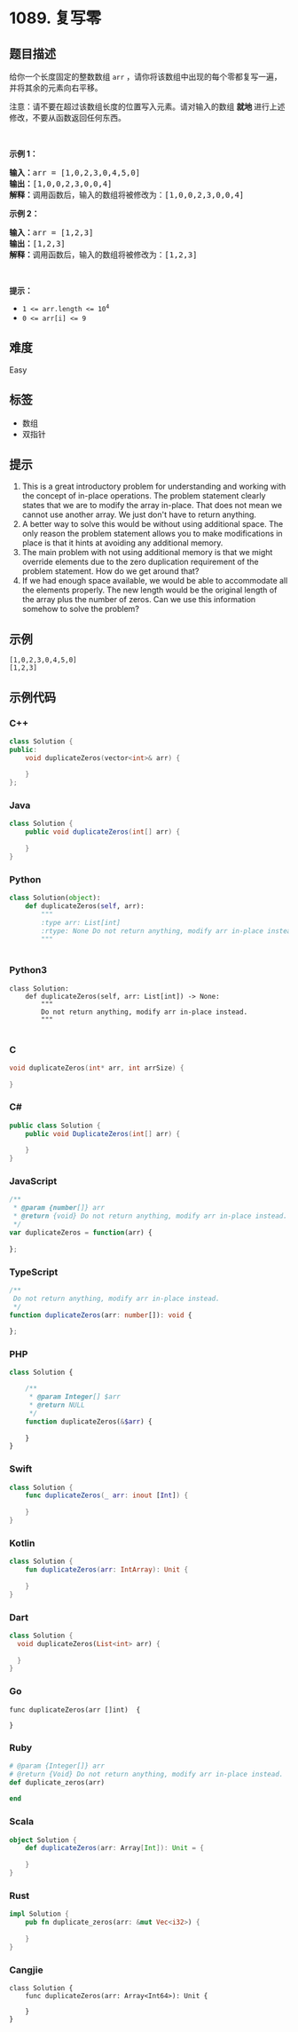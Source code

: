# 1089. 复写零

## 题目描述

<p>给你一个长度固定的整数数组&nbsp;<code>arr</code> ，请你将该数组中出现的每个零都复写一遍，并将其余的元素向右平移。</p>

<p>注意：请不要在超过该数组长度的位置写入元素。请对输入的数组&nbsp;<strong>就地&nbsp;</strong>进行上述修改，不要从函数返回任何东西。</p>

<p>&nbsp;</p>

<p><strong>示例 1：</strong></p>

<pre>
<strong>输入：</strong>arr = [1,0,2,3,0,4,5,0]
<strong>输出：</strong>[1,0,0,2,3,0,0,4]
<strong>解释：</strong>调用函数后，输入的数组将被修改为：[1,0,0,2,3,0,0,4]</pre>

<p><strong>示例 2：</strong></p>

<pre>
<strong>输入：</strong>arr = [1,2,3]
<strong>输出：</strong>[1,2,3]
<strong>解释：</strong>调用函数后，输入的数组将被修改为：[1,2,3]
</pre>

<p>&nbsp;</p>

<p><strong>提示：</strong></p>

<ul>
	<li><code>1 &lt;= arr.length &lt;= 10<sup>4</sup></code></li>
	<li><code>0 &lt;= arr[i] &lt;= 9</code></li>
</ul>


## 难度

Easy

## 标签

- 数组
- 双指针

## 提示

1. This is a great introductory problem for understanding and working with the concept of in-place operations. The problem statement clearly states that we are to modify the array in-place. That does not mean we cannot use another array. We just don't have to return anything.
2. A better way to solve this would be without using additional space. The only reason the problem statement allows you to make modifications in place is that it hints at avoiding any additional memory.
3. The main problem with not using additional memory is that we might override elements due to the zero duplication requirement of the problem statement. How do we get around that?
4. If we had enough space available, we would be able to accommodate all the elements properly. The new length would be the original length of the array plus the number of zeros. Can we use this information somehow to solve the problem?

## 示例

```
[1,0,2,3,0,4,5,0]
[1,2,3]
```

## 示例代码

### C++

```cpp
class Solution {
public:
    void duplicateZeros(vector<int>& arr) {
        
    }
};
```

### Java

```java
class Solution {
    public void duplicateZeros(int[] arr) {
        
    }
}
```

### Python

```python
class Solution(object):
    def duplicateZeros(self, arr):
        """
        :type arr: List[int]
        :rtype: None Do not return anything, modify arr in-place instead.
        """
        
```

### Python3

```python3
class Solution:
    def duplicateZeros(self, arr: List[int]) -> None:
        """
        Do not return anything, modify arr in-place instead.
        """
        
```

### C

```c
void duplicateZeros(int* arr, int arrSize) {
    
}
```

### C#

```csharp
public class Solution {
    public void DuplicateZeros(int[] arr) {
        
    }
}
```

### JavaScript

```javascript
/**
 * @param {number[]} arr
 * @return {void} Do not return anything, modify arr in-place instead.
 */
var duplicateZeros = function(arr) {
    
};
```

### TypeScript

```typescript
/**
 Do not return anything, modify arr in-place instead.
 */
function duplicateZeros(arr: number[]): void {
    
};
```

### PHP

```php
class Solution {

    /**
     * @param Integer[] $arr
     * @return NULL
     */
    function duplicateZeros(&$arr) {
        
    }
}
```

### Swift

```swift
class Solution {
    func duplicateZeros(_ arr: inout [Int]) {
        
    }
}
```

### Kotlin

```kotlin
class Solution {
    fun duplicateZeros(arr: IntArray): Unit {
        
    }
}
```

### Dart

```dart
class Solution {
  void duplicateZeros(List<int> arr) {
    
  }
}
```

### Go

```golang
func duplicateZeros(arr []int)  {
    
}
```

### Ruby

```ruby
# @param {Integer[]} arr
# @return {Void} Do not return anything, modify arr in-place instead.
def duplicate_zeros(arr)
    
end
```

### Scala

```scala
object Solution {
    def duplicateZeros(arr: Array[Int]): Unit = {
        
    }
}
```

### Rust

```rust
impl Solution {
    pub fn duplicate_zeros(arr: &mut Vec<i32>) {
        
    }
}
```

### Cangjie

```cangjie
class Solution {
    func duplicateZeros(arr: Array<Int64>): Unit {

    }
}
```

